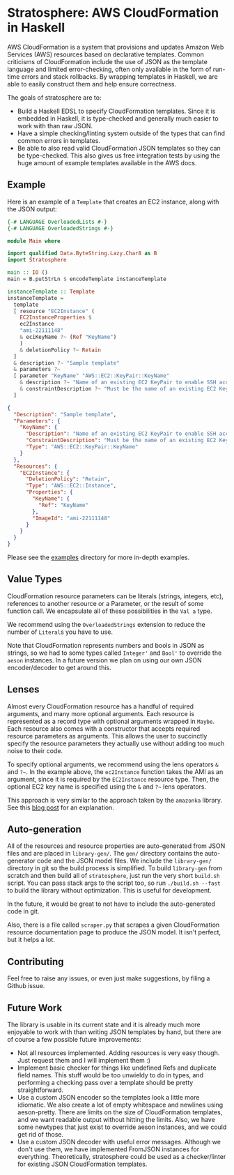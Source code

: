 # Stratosphere: AWS CloudFormation in Haskell

AWS CloudFormation is a system that provisions and updates Amazon Web Services
(AWS) resources based on declarative templates. Common criticisms of
CloudFormation include the use of JSON as the template language and limited
error-checking, often only available in the form of run-time errors and stack
rollbacks. By wrapping templates in Haskell, we are able to easily construct
them and help ensure correctness.

The goals of stratosphere are to:
* Build a Haskell EDSL to specify CloudFormation templates. Since it is
  embedded in Haskell, it is type-checked and generally much easier to work
  with than raw JSON.
* Have a simple checking/linting system outside of the types that can find
  common errors in templates.
* Be able to also read valid CloudFormation JSON templates so they can be
  type-checked. This also gives us free integration tests by using the huge
  amount of example templates available in the AWS docs.

## Example

Here is an example of a `Template` that creates an EC2 instance, along with the
JSON output:

```haskell
{-# LANGUAGE OverloadedLists #-}
{-# LANGUAGE OverloadedStrings #-}

module Main where

import qualified Data.ByteString.Lazy.Char8 as B
import Stratosphere

main :: IO ()
main = B.putStrLn $ encodeTemplate instanceTemplate

instanceTemplate :: Template
instanceTemplate =
  template
  [ resource "EC2Instance" (
    EC2InstanceProperties $
    ec2Instance
    "ami-22111148"
    & eciKeyName ?~ (Ref "KeyName")
    )
    & deletionPolicy ?~ Retain
  ]
  & description ?~ "Sample template"
  & parameters ?~
  [ parameter "KeyName" "AWS::EC2::KeyPair::KeyName"
    & description ?~ "Name of an existing EC2 KeyPair to enable SSH access to the instance"
    & constraintDescription ?~ "Must be the name of an existing EC2 KeyPair."
  ]
```

```json
{
  "Description": "Sample template",
  "Parameters": {
    "KeyName": {
      "Description": "Name of an existing EC2 KeyPair to enable SSH access to the instance",
      "ConstraintDescription": "Must be the name of an existing EC2 KeyPair.",
      "Type": "AWS::EC2::KeyPair::KeyName"
    }
  },
  "Resources": {
    "EC2Instance": {
      "DeletionPolicy": "Retain",
      "Type": "AWS::EC2::Instance",
      "Properties": {
        "KeyName": {
          "Ref": "KeyName"
        },
        "ImageId": "ami-22111148"
      }
    }
  }
}
```

Please see the [examples](examples/) directory for more in-depth examples.

## Value Types

CloudFormation resource parameters can be literals (strings, integers, etc),
references to another resource or a Parameter, or the result of some function
call. We encapsulate all of these possibilities in the `Val a` type.

We recommend using the `OverloadedStrings` extension to reduce the number of
`Literal`s you have to use.

Note that CloudFormation represents numbers and bools in JSON as strings, so we
had to some types called `Integer'` and `Bool'` to override the `aeson`
instances. In a future version we plan on using our own JSON encoder/decoder to
get around this.

## Lenses

Almost every CloudFormation resource has a handful of required arguments, and
many more optional arguments. Each resource is represented as a record type
with optional arguments wrapped in `Maybe`. Each resource also comes with a
constructor that accepts required resource parameters as arguments. This allows
the user to succinctly specify the resource parameters they actually use
without adding too much noise to their code.

To specify optional arguments, we recommend using the lens operators `&` and
`?~`. In the example above, the `ec2Instance` function takes the AMI as an
argument, since it is required by the `EC2Instance` resource type. Then, the
optional EC2 key name is specified using the `&` and `?~` lens operators.

This approach is very similar to the approach taken by the `amazonka` library.
See this
[blog post](http://brendanhay.nz/amazonka-comprehensive-haskell-aws-client#smart-constructors)
for an explanation.

## Auto-generation

All of the resources and resource properties are auto-generated from JSON files
and are placed in `library-gen/`. The `gen/` directory contains the
auto-generator code and the JSON model files. We include the `library-gen/`
directory in git so the build process is simplified. To build `library-gen`
from scratch and then build all of `stratosphere`, just run the very short
`build.sh` script. You can pass stack args to the script too, so run
`./build.sh --fast` to build the library without optimization. This is useful
for development.

In the future, it would be great to not have to include the auto-generated code
in git.

Also, there is a file called `scraper.py` that scrapes a given CloudFormation
resource documentation page to produce the JSON model. It isn't perfect, but it
helps a lot.

## Contributing

Feel free to raise any issues, or even just make suggestions, by filing a
Github issue.

## Future Work

The library is usable in its current state and it is already much more
enjoyable to work with than writing JSON templates by hand, but there are of
course a few possible future improvements:

* Not all resources implemented. Adding resources is very easy though. Just
  request them and I will implement them :)
* Implement basic checker for things like undefined Refs and duplicate field
  names. This stuff would be too unwieldy to do in types, and performing a
  checking pass over a template should be pretty straightforward.
* Use a custom JSON encoder so the templates look a little more idiomatic. We
  also create a lot of empty whitespace and newlines using aeson-pretty. There
  are limits on the size of CloudFormation templates, and we want readable
  output without hitting the limits. Also, we have some newtypes that just
  exist to override aeson instances, and we could get rid of those.
* Use a custom JSON decoder with useful error messages. Although we don't use
  them, we have implemented FromJSON instances for everything. Theoretically,
  stratosphere could be used as a checker/linter for existing JSON
  CloudFormation templates.

